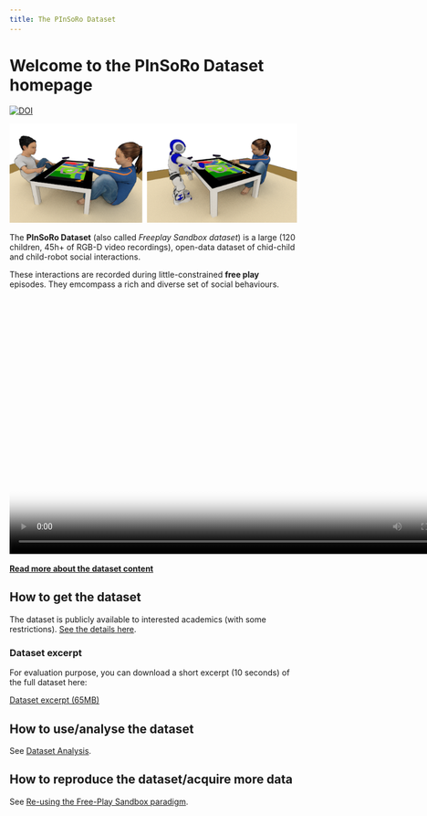 ```yaml
---
title: The PInSoRo Dataset
---
```


Welcome to the PInSoRo Dataset homepage
=======================================

[![DOI](https://zenodo.org/badge/DOI/10.5281/zenodo.1043508.svg)](https://doi.org/10.5281/zenodo.1043508)

![The two conditions](media/setup-illustration.png)

The **PInSoRo Dataset** (also called _Freeplay Sandbox dataset_) is a large (120
children, 45h+ of RGB-D video recordings), open-data dataset of chid-child and
child-robot social interactions.

These interactions are recorded during little-constrained **free play**
episodes. They emcompass a rich and diverse set of social behaviours.

<video width="800" height="450" controls src="media/mosaic_blend.mp4" poster="media/mosaic_blend.jpg">
Sorry, your browser doesn't support embedded videos, 
but don't worry, you can <a href="media/mosaic_blend.mp4">download it</a>
and watch it with your favorite video player!
</video>

**[Read more about the dataset content](dataset)**

How to get the dataset
----------------------

The dataset is publicly available to interested academics (with some
restrictions). [See the details here](get-dataset).

### Dataset excerpt

For evaluation purpose, you can download a short excerpt (10 seconds) of the full dataset here:

[Dataset excerpt (65MB)](dataset/10s-extract.bag)

How to use/analyse the dataset
------------------------------

See [Dataset Analysis](analysing).

How to reproduce the dataset/acquire more data
----------------------------------------------

See [Re-using the Free-Play Sandbox paradigm](freeplay-software).
